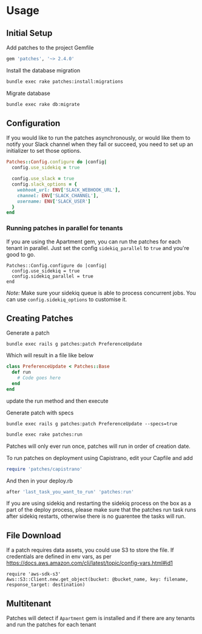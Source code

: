 # Usage

## Initial Setup

Add patches to the project Gemfile

```ruby
gem 'patches', '~> 2.4.0'
```

Install the database migration

```bash
bundle exec rake patches:install:migrations
```

Migrate database

```bash
bundle exec rake db:migrate
```

## Configuration

If you would like to run the patches asynchronously, or would like them to notify
your Slack channel when they fail or succeed, you need to set up
an initializer to set those options.

```Ruby
Patches::Config.configure do |config|
  config.use_sidekiq = true

  config.use_slack = true
  config.slack_options = {
    webhook_url: ENV['SLACK_WEBHOOK_URL'],
    channel: ENV['SLACK_CHANNEL'],
    username: ENV['SLACK_USER']
  }
end
```

### Running patches in parallel for tenants

If you are using the Apartment gem, you can run the patches for each tenant in parallel.
Just set the config ```sidekiq_parallel``` to ```true``` and you're good to go.

```
Patches::Config.configure do |config|
  config.use_sidekiq = true
  config.sidekiq_parallel = true
end
```

*Note:* Make sure your sidekiq queue is able to process concurrent jobs.
You can use ```config.sidekiq_options``` to customise it.

## Creating Patches

Generate a patch

```
bundle exec rails g patches:patch PreferenceUpdate
```

Which will result in a file like below

```ruby
class PreferenceUpdate < Patches::Base
  def run
    # Code goes here
  end
end
```

update the run method and then execute

Generate patch with specs

```
bundle exec rails g patches:patch PreferenceUpdate --specs=true
```


```bash
bundle exec rake patches:run
```

Patches will only ever run once, patches will run in order of creation date.

To run patches on deployment using Capistrano, edit your Capfile and add

```ruby
require 'patches/capistrano'
```

And then in your deploy.rb

```ruby
after 'last_task_you_want_to_run' 'patches:run'
```

If you are using sidekiq and restarting the sidekiq process on the box
as a part of the deploy process, please make sure that the patches run task runs
after sidekiq restarts, otherwise there is no guarentee the tasks will run.

## File Download

If a patch requires data assets, you could use S3 to store the file.
If credentials are defined in env vars, as per https://docs.aws.amazon.com/cli/latest/topic/config-vars.html#id1

```
require 'aws-sdk-s3'
Aws::S3::Client.new.get_object(bucket: @bucket_name, key: filename, response_target: destination)
```

## Multitenant

Patches will detect if `Apartment` gem is installed and if there are any tenants
and run the patches for each tenant
